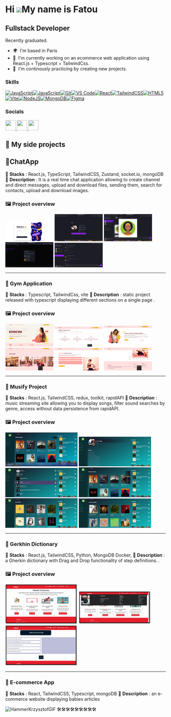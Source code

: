 Hi ![](https://user-images.githubusercontent.com/18350557/176309783-0785949b-9127-417c-8b55-ab5a4333674e.gif)My name is Fatou
=============================================================================================================================

Fullstack Developer
------------------------------------

Recently graduated.

*   🌍  I'm based in Paris
*   🚀  I'm currently working on an ecommerce web application using React.js + Typescript + TailwindCss. 
*   🧠  I'm continously practicing by creating new projects.<a href="https://www.github.com/Fatou-hub" target="_blank" rel="noreferrer"></a><br/>
### Skills 
<p align="left">
<a href="https://developer.mozilla.org/en-US/docs/Web/JavaScript" target="_blank" rel="noreferrer"><img src="https://raw.githubusercontent.com/danielcranney/readme-generator/main/public/icons/skills/javascript-colored.svg" width="36" height="36" alt="JavaScript" /></a><a href="https://developer.mozilla.org/en-US/docs/Web/JavaScript" target="_blank" rel="noreferrer"><img src="https://raw.githubusercontent.com/danielcranney/readme-generator/main/public/icons/skills/typescript-colored.svg" width="36" height="36" alt="JavaScript" /></a><a href="https://git-scm.com/" target="_blank" rel="noreferrer"><img src="https://raw.githubusercontent.com/danielcranney/readme-generator/main/public/icons/skills/git-colored.svg" width="36" height="36" alt="Git" /></a><a href="https://code.visualstudio.com/" target="_blank" rel="noreferrer"><img src="https://raw.githubusercontent.com/danielcranney/readme-generator/main/public/icons/skills/visualstudiocode.svg" width="36" height="36" alt="VS Code" /></a><a href="https://reactjs.org/" target="_blank" rel="noreferrer"><img src="https://raw.githubusercontent.com/danielcranney/readme-generator/main/public/icons/skills/react-colored.svg" width="36" height="36" alt="React" /></a><a href="https://tailwindcss.com/" target="_blank" rel="noreferrer"><img src="https://raw.githubusercontent.com/danielcranney/readme-generator/main/public/icons/skills/tailwindcss-colored.svg" width="36" height="36" alt="TailwindCSS" /></a><a href="https://developer.mozilla.org/en-US/docs/Glossary/HTML5" target="_blank" rel="noreferrer"><img src="https://raw.githubusercontent.com/danielcranney/readme-generator/main/public/icons/skills/html5-colored.svg" width="36" height="36" alt="HTML5" /></a><a href="https://vitejs.dev/" target="_blank" rel="noreferrer"><img src="https://raw.githubusercontent.com/danielcranney/readme-generator/main/public/icons/skills/vite-colored.svg" width="36" height="36" alt="Vite" /></a><a href="https://nodejs.org/en/" target="_blank" rel="noreferrer"><img src="https://raw.githubusercontent.com/danielcranney/readme-generator/main/public/icons/skills/nodejs-colored.svg" width="36" height="36" alt="NodeJS" /></a><a href="https://www.mongodb.com/" target="_blank" rel="noreferrer"><img src="https://raw.githubusercontent.com/danielcranney/readme-generator/main/public/icons/skills/mongodb-colored.svg" width="36" height="36" alt="MongoDB" /></a><a href="https://www.figma.com/" target="_blank" rel="noreferrer"><img src="https://raw.githubusercontent.com/danielcranney/readme-generator/main/public/icons/skills/figma-colored.svg" width="36" height="36" alt="Figma" /></a>

  ### Socials
                  
  <p align="left"> <a href="https://discord.com/users/wdt2" target="_blank" rel="noreferrer"> <picture> <source media="(prefers-color-scheme: dark)" srcset="https://raw.githubusercontent.com/danielcranney/readme-generator/main/public/icons/socials/discord-dark.svg" /> <source media="(prefers-color-scheme: light)" srcset="https://raw.githubusercontent.com/danielcranney/readme-generator/main/public/icons/socials/discord.svg" /> <img src="https://raw.githubusercontent.com/danielcranney/readme-generator/main/public/icons/socials/discord.svg" width="32" height="32" /> </picture> </a> <a href="https://www.github.com/Fatou-hub" target="_blank" rel="noreferrer"> <picture> <source media="(prefers-color-scheme: dark)" srcset="https://raw.githubusercontent.com/danielcranney/readme-generator/main/public/icons/socials/github-dark.svg" /> <source media="(prefers-color-scheme: light)" srcset="https://raw.githubusercontent.com/danielcranney/readme-generator/main/public/icons/socials/github.svg" /> <img src="https://raw.githubusercontent.com/danielcranney/readme-generator/main/public/icons/socials/github.svg" width="32" height="32" /> </picture> </a> <a href="https://www.linkedin.com/in/fatou-c-783a6a5b" target="_blank" rel="noreferrer"> <picture> <source media="(prefers-color-scheme: dark)" srcset="https://raw.githubusercontent.com/danielcranney/readme-generator/main/public/icons/socials/linkedin-dark.svg" /> <source media="(prefers-color-scheme: light)" srcset="https://raw.githubusercontent.com/danielcranney/readme-generator/main/public/icons/socials/linkedin.svg" /> <img src="https://raw.githubusercontent.com/danielcranney/readme-generator/main/public/icons/socials/linkedin.svg" width="32" height="32" /> </picture> </a></p>

  ## 🚀 My side projects  

## 🚀ChatApp  
📌 **Stacks** : React.js, TypeScript, TailwindCSS, Zustand, socket.io, mongoDB  
📌 **Description** : It is a real time chat application allowing to create channel and direct messages, upload and download files, sending them, search for contacts, upload and download images.  

### 🖼️ Project overview  
<img src="https://raw.githubusercontent.com/Fatou-hub/Fatou-hub/main/images/image__pour_word.png" width="30%"/>  
<img src="https://raw.githubusercontent.com/Fatou-hub/Fatou-hub/main/images/profil_page.png" width="30%"/>  
<img src="https://raw.githubusercontent.com/Fatou-hub/Fatou-hub/main/images/DM_modal_window_search_contact_picture_watch.png" width="30%"/>  
<img src="https://raw.githubusercontent.com/Fatou-hub/Fatou-hub/main/images/DM_modal_window_search_contact_2.png" width="30%"/>  
<img src="https://raw.githubusercontent.com/Fatou-hub/Fatou-hub/main/images/chat-page-channel.png" width="30%"/> 
 

---

### 🎨 Gym Application  
📌 **Stacks** : Typescript, TailwindCss, vite
📌 **Description** : static project released with typescript displaying different sections on a single page .  

### 🖼️ Project overview
<img src="https://raw.githubusercontent.com/Fatou-hub/Fatou-hub/main/images/gym_homepage.png" width="30%"/>  
<img src="https://raw.githubusercontent.com/Fatou-hub/Fatou-hub/main/images/gym_homepage_2.png" width="30%"/>  
<img src="https://raw.githubusercontent.com/Fatou-hub/Fatou-hub/main/images/gym_homepage_3.png" width="30%"/>  
<img src="https://raw.githubusercontent.com/Fatou-hub/Fatou-hub/main/images/gym_homepage_4.png" width="30%"/> 
<img src="https://raw.githubusercontent.com/Fatou-hub/Fatou-hub/main/images/gym_homepage_5.png" width="30%"/>  
<img src="https://raw.githubusercontent.com/Fatou-hub/Fatou-hub/main/images/gym_footer.png" width="30%"/>  

---

### 🎨 Musify Project  
📌 **Stacks** : React.js, TailwindCSS, redux, toolkit, rapidAPI
📌 **Description** : music streaming site allowing you to display songs, filter sound searches by genre, access without data persistence from rapidAPI.  

### 🖼️ Project overview
<img src="https://raw.githubusercontent.com/Fatou-hub/Fatou-hub/main/images/musify_discover_component.png" width="45%"/>
<img src="https://raw.githubusercontent.com/Fatou-hub/Fatou-hub/main/images/musify_discover_component_2.png" width="45%"/>
<img src="https://raw.githubusercontent.com/Fatou-hub/Fatou-hub/main/images/musify_discover_component_3.png" width="45%"/>
<img src="https://raw.githubusercontent.com/Fatou-hub/Fatou-hub/main/images/musify_filter_component.png" width="45%"/>
<img src="https://raw.githubusercontent.com/Fatou-hub/Fatou-hub/main/images/musify_topartist_component.png" width="45%"/>
<img src="https://raw.githubusercontent.com/Fatou-hub/Fatou-hub/main/images/musify_aroundyou_component.png" width="45%"/>

---

### 🎨 Gerkhin Dictionary  
📌 **Stacks** : React.js, TailwindCSS, Python, MongoDB Docker,
📌 **Description** : a Gherkin dictionary with Drag and Drop functionality of step definitions. .  

### 🖼️ Project overview
<img src="https://raw.githubusercontent.com/Fatou-hub/Fatou-hub/main/images/gherkin_homepage_component.jpg" width="45%"/>  
<img src="https://raw.githubusercontent.com/Fatou-hub/Fatou-hub/main/images/gherkin_header_component.jpg" width="45%"/>  
<img src="https://raw.githubusercontent.com/Fatou-hub/Fatou-hub/main/images/gherkin_drag_and_drop-page_component.jpg" width="45%"/> 

---

### 🎨 E-commerce App
 
📌 **Stacks** : React, TailwindCSS, Typescript, mongoDB
📌 **Description** : an e-commerce website displaying babies articles 

![HammerKrzysztofGIF](https://github.com/user-attachments/assets/3478bc02-ece4-487b-a073-6e09087ad0c0) 🛠️🛠️🛠️🛠️🛠️🛠️🛠️🛠️🛠️
                    

